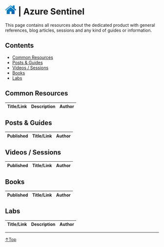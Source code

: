 # [![Home](/img/home.png)](../README.md "Home") | Azure Sentinel

This page contains all resources about the dedicated product with general references, blog articles, sessions and any kind of guides or information.

## Contents
- [Common Resources](#common-resource)
- [Posts & Guides](#posts-&-guides)
- [Videos / Sessions](#videos-/-sessions)
- [Books](#books)
- [Labs](#labs)


## Common Resources
| Title/Link | Description | Author |
| :--------: | :---------- | :----- |

## Posts & Guides
| Published | Title/Link | Author |
| :-------: | :--------- | :----- |

## Videos / Sessions
| Published | Title/Link | Author |
| :-------: | :--------- | :----- |

## Books
| Published | Title/Link | Author |
| :-------: | :--------- | :----- |

## Labs
| Title/Link | Description | Author |
| :--------: | :---------- | :----- |
___
 <a href="#top" title="Back to the top.">↑Top</a>

